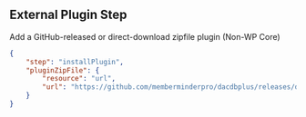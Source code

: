## External Plugin Step

Add a GitHub-released or direct-download zipfile plugin (Non-WP Core)

```json
{
    "step": "installPlugin",
    "pluginZipFile": {
        "resource": "url",
        "url": "https://github.com/memberminderpro/dacdbplus/releases/download/v3.1.10/dacdbplus.zip"
    }
}
```
